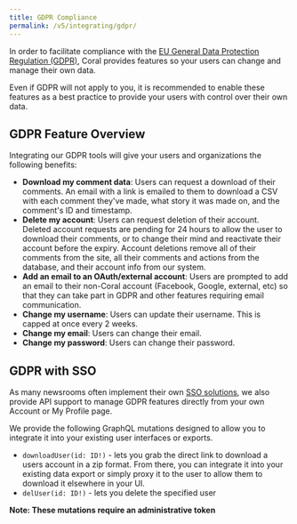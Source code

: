 ```yaml
---
title: GDPR Compliance
permalink: /v5/integrating/gdpr/
---
```


In order to facilitate compliance with the
[EU General Data Protection Regulation (GDPR)](https://www.eugdpr.org/), Coral
provides features so your users can change and manage their own data.

Even if GDPR will not apply to you, it is recommended to enable these
features as a best practice to provide your users with control over their own
data.

## GDPR Feature Overview

Integrating our GDPR tools will give your users and organizations the following benefits:

- **Download my comment data**: Users can request a download of their comments. An email with a link is emailed to them to download a CSV with each comment they've made, what story it was made on, and the comment's ID and timestamp.
- **Delete my account**: Users can request deletion of their account. Deleted account requests are pending for 24 hours to allow the user to download their comments, or to change their mind and reactivate their account before the expiry. Account deletions remove all of their comments from the site, all their comments and actions from the database, and their account info from our system.
- **Add an email to an OAuth/external account**: Users are prompted to add an email to their non-Coral account (Facebook, Google, external, etc) so that they can take part in GDPR and other features requiring email communication.
- **Change my username**: Users can update their username. This is capped at once every 2 weeks.
- **Change my email**: Users can change their email.
- **Change my password**: Users can change their password.

## GDPR with SSO

As many newsrooms often implement their own [SSO solutions](/talk/v5/integrating/sso/),
we also provide API support to manage GDPR features directly from your own Account or My Profile page.

We provide the following GraphQL mutations designed to allow you to integrate it into your existing user
interfaces or exports.

- `downloadUser(id: ID!)` - lets you grab the direct link to download a users
  account in a zip format. From there, you can integrate it into your existing
  data export or simply proxy it to the user to allow them to download it
  elsewhere in your UI.
- `delUser(id: ID!)` - lets you delete the specified user

**Note: These mutations require an administrative token**
